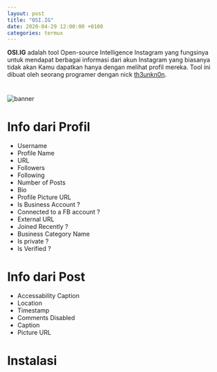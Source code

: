 ```yaml
---
layout: post
title: "OSI.IG"
date: 2020-04-29 12:00:00 +0100
categories: termux
---
```


**OSI.IG** adalah tool Open-source Intelligence Instagram yang fungsinya untuk mendapat berbagai informasi dari akun Instagram yang biasanya tidak akan Kamu dapatkan hanya dengan melihat profil mereka.
Tool ini dibuat oleh seorang programer dengan nick [th3unkn0n](https://github.com/th3unkn0n).

# 
![banner](https://raw.githubusercontent.com/th3unkn0n/OSI.IG/master/.lib/20191103_233944.jpg)


# Info dari Profil

- Username
- Profile Name
- URL
- Followers
- Following
- Number of Posts
- Bio
- Profile Picture URL
- Is Business Account ?
- Connected to a FB account ?
- External URL
- Joined Recently ?
- Business Category Name
- Is private ?
- Is Verified ?


# Info dari Post

- Accessability Caption
- Location
- Timestamp
- Comments Disabled
- Caption
- Picture URL


# Instalasi
